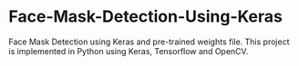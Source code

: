 # Face-Mask-Detection-Using-Keras
Face Mask Detection using Keras and pre-trained weights file. 
This project is implemented in Python using Keras, Tensorflow and OpenCV.



